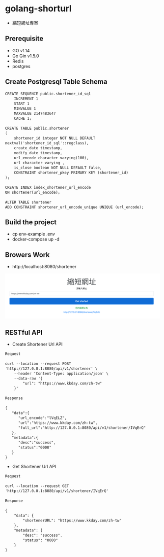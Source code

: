 # golang-shorturl
- 縮短網址專案

## Prerequisite
- GO v1.14
- Go Gin v1.5.0
- Redis
- postgres

## Create Postgresql Table Schema

```
CREATE SEQUENCE public.shortener_id_sql
    INCREMENT 1
    START 1
    MINVALUE 1
    MAXVALUE 2147483647
    CACHE 1;

CREATE TABLE public.shortener
(
    shortener_id integer NOT NULL DEFAULT nextval('shortener_id_sql'::regclass),
    create_date timestamp,
    modify_date timestamp,
    url_encode character varying(100), 
    url character varying ,
    is_close boolean NOT NULL DEFAULT false, 
    CONSTRAINT shortener_pkey PRIMARY KEY (shortener_id)
);

CREATE INDEX index_shortener_url_encode
ON shortener(url_encode);

ALTER TABLE shortener
ADD CONSTRAINT shortener_url_encode_unique UNIQUE (url_encode);

```

## Build the project
- cp env-example .env
- docker-compose up -d


## Browers Work
- http://localhost:8080/shortener

![image](https://github.com/water25234/golang-shorturl/blob/master/asset/img/Screen%20Shot%202020-07-18%20at%203.22.27%20PM.png)


## RESTful API
- Create Shortener Url API
```
Request

curl --location --request POST 'http://127.0.0.1:8080/api/v1/shortener' \
    --header 'Content-Type: application/json' \
    --data-raw '{
        "url": "https://www.kkday.com/zh-tw"
    }'

Response

{
   "data":{
      "url_encode":"lVqELZ",
      "url":"https://www.kkday.com/zh-tw",
      "full_url":"http://127.0.0.1:8080/api/v1/shortener/IVqErQ"
   },
   "metadata":{
      "desc":"success",
      "status":"0000"
   }
}
```
- Get Shortener Url API
```
Request

curl --location --request GET 'http://127.0.0.1:8080/api/v1/shortener/IVqErQ'

Response

{
    "data": {
        "shortenerURL": "https://www.kkday.com/zh-tw"
    },
    "metadata": {
        "desc": "success",
        "status": "0000"
    }
}
```
